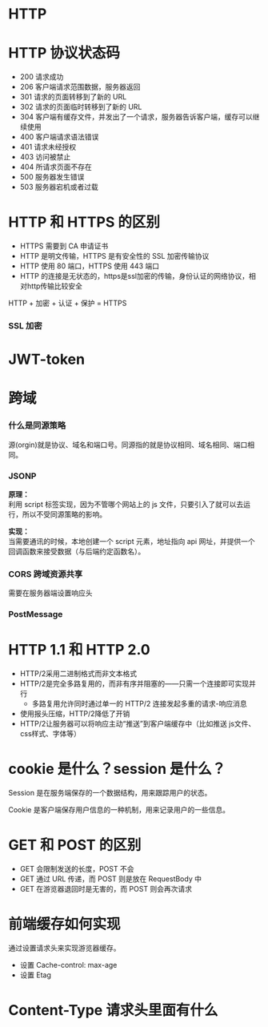 # HTTP

# HTTP 协议状态码
- 200 请求成功
- 206 客户端请求范围数据，服务器返回
- 301 请求的页面转移到了新的 URL
- 302 请求的页面临时转移到了新的 URL
- 304 客户端有缓存文件，并发出了一个请求，服务器告诉客户端，缓存可以继续使用
- 400 客户端请求语法错误
- 401 请求未经授权
- 403 访问被禁止
- 404 所请求页面不存在
- 500 服务器发生错误
- 503 服务器宕机或者过载

# HTTP 和 HTTPS 的区别
- HTTPS 需要到 CA 申请证书
- HTTP 是明文传输，HTTPS 是有安全性的 SSL 加密传输协议
- HTTP 使用 80 端口，HTTPS 使用 443 端口
- HTTP 的连接是无状态的，https是ssl加密的传输，身份认证的网络协议，相对http传输比较安全

HTTP + 加密 + 认证 + 保护 = HTTPS

### SSL 加密


# JWT-token

# 跨域
### 什么是同源策略
源(orgin)就是协议、域名和端口号。同源指的就是协议相同、域名相同、端口相同。

### JSONP
**原理：**  
利用 script 标签实现，因为不管哪个网站上的 js 文件，只要引入了就可以去运行，所以不受同源策略的影响。

**实现：**  
当需要通讯的时候，本地创建一个 script 元素，地址指向 api 网址，并提供一个回调函数来接受数据（与后端约定函数名）。

### CORS 跨域资源共享
需要在服务器端设置响应头

### PostMessage

# HTTP 1.1 和 HTTP 2.0
- HTTP/2采用二进制格式而非文本格式
- HTTP/2是完全多路复用的，而非有序并阻塞的——只需一个连接即可实现并行
  - 多路复用允许同时通过单一的 HTTP/2 连接发起多重的请求-响应消息
- 使用报头压缩，HTTP/2降低了开销
- HTTP/2让服务器可以将响应主动“推送”到客户端缓存中（比如推送 js文件、css样式、字体等）

# cookie 是什么？session 是什么？
Session 是在服务端保存的一个数据结构，用来跟踪用户的状态。

Cookie 是客户端保存用户信息的一种机制，用来记录用户的一些信息。

# GET 和 POST 的区别
- GET 会限制发送的长度，POST 不会
- GET 通过 URL 传递，而 POST 则是放在 RequestBody 中
- GET 在游览器退回时是无害的，而 POST 则会再次请求

# 前端缓存如何实现
通过设置请求头来实现游览器缓存。

- 设置 Cache-control: max-age
- 设置 Etag


# Content-Type 请求头里面有什么